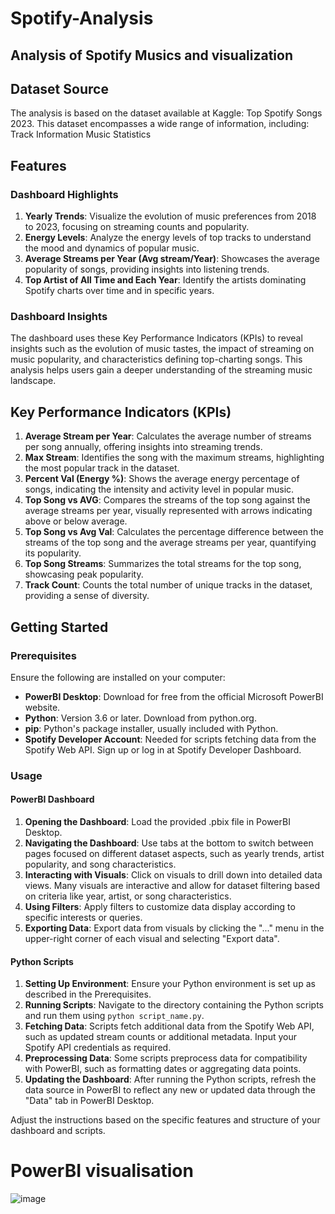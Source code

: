 # Spotify-Analysis
## Analysis of Spotify Musics and visualization 

## Dataset Source
The analysis is based on the dataset available at Kaggle: Top Spotify Songs 2023. This dataset encompasses a wide range of information, including:
Track Information
Music Statistics

## Features

### Dashboard Highlights
1. **Yearly Trends**: Visualize the evolution of music preferences from 2018 to 2023, focusing on streaming counts and popularity.
2. **Energy Levels**: Analyze the energy levels of top tracks to understand the mood and dynamics of popular music.
3. **Average Streams per Year (Avg stream/Year)**: Showcases the average popularity of songs, providing insights into listening trends.
4. **Top Artist of All Time and Each Year**: Identify the artists dominating Spotify charts over time and in specific years.

### Dashboard Insights
The dashboard uses these Key Performance Indicators (KPIs) to reveal insights such as the evolution of music tastes, the impact of streaming on music popularity, and characteristics defining top-charting songs. This analysis helps users gain a deeper understanding of the streaming music landscape.

## Key Performance Indicators (KPIs)
1. **Average Stream per Year**: Calculates the average number of streams per song annually, offering insights into streaming trends.
2. **Max Stream**: Identifies the song with the maximum streams, highlighting the most popular track in the dataset.
3. **Percent Val (Energy %)**: Shows the average energy percentage of songs, indicating the intensity and activity level in popular music.
4. **Top Song vs AVG**: Compares the streams of the top song against the average streams per year, visually represented with arrows indicating above or below average.
5. **Top Song vs Avg Val**: Calculates the percentage difference between the streams of the top song and the average streams per year, quantifying its popularity.
6. **Top Song Streams**: Summarizes the total streams for the top song, showcasing peak popularity.
7. **Track Count**: Counts the total number of unique tracks in the dataset, providing a sense of diversity.

## Getting Started

### Prerequisites
Ensure the following are installed on your computer:
- **PowerBI Desktop**: Download for free from the official Microsoft PowerBI website.
- **Python**: Version 3.6 or later. Download from python.org.
- **pip**: Python's package installer, usually included with Python.
- **Spotify Developer Account**: Needed for scripts fetching data from the Spotify Web API. Sign up or log in at Spotify Developer Dashboard.

### Usage

#### PowerBI Dashboard
1. **Opening the Dashboard**: Load the provided .pbix file in PowerBI Desktop.
2. **Navigating the Dashboard**: Use tabs at the bottom to switch between pages focused on different dataset aspects, such as yearly trends, artist popularity, and song characteristics.
3. **Interacting with Visuals**: Click on visuals to drill down into detailed data views. Many visuals are interactive and allow for dataset filtering based on criteria like year, artist, or song characteristics.
4. **Using Filters**: Apply filters to customize data display according to specific interests or queries.
5. **Exporting Data**: Export data from visuals by clicking the "..." menu in the upper-right corner of each visual and selecting "Export data".

#### Python Scripts
1. **Setting Up Environment**: Ensure your Python environment is set up as described in the Prerequisites.
2. **Running Scripts**: Navigate to the directory containing the Python scripts and run them using `python script_name.py`.
3. **Fetching Data**: Scripts fetch additional data from the Spotify Web API, such as updated stream counts or additional metadata. Input your Spotify API credentials as required.
4. **Preprocessing Data**: Some scripts preprocess data for compatibility with PowerBI, such as formatting dates or aggregating data points.
5. **Updating the Dashboard**: After running the Python scripts, refresh the data source in PowerBI to reflect any new or updated data through the "Data" tab in PowerBI Desktop.

Adjust the instructions based on the specific features and structure of your dashboard and scripts.

# PowerBI visualisation
![image](https://github.com/Fadil1212/Spotify-Analysis/assets/99661887/94f54c0e-10ce-4872-bf43-1d9feb05a36a)

